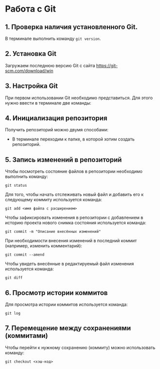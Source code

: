 # Работа с Git
## 1. Проверка наличия установленного Git.
В терминале выполнить команду `git version`.

## 2. Установка Git
Загружаем последнюю версию Git с сайта https://git-scm.com/download/win

## 3. Настройка Git
При первом использовании Git необходимо представиться.
Для этого нужно ввести в терминале две команды:

## 4. Инициализация репозитория
Получить репозиторий можно двумя способами:
* В терминале переходим к папке, в которой хотим создать репозиторий.

## 5. Запись изменений в репозиторий
Чтобы посмотреть состояние файлов в репозитории необходимо выполнить команду:
```
git status
```
Для того, чтобы начать отслеживать новый файл и добавить его к следующему коммиту используется команда: 
```
git add <имя файла с расширением>
```
Чтобы зафиксировать изменения в репозитории с добавлением в историю проекта нового снимка состояния используется команда:
```
git commit -m "Описание внесённых изменений"
```
При необходимости внесения изменений в последний коммит (например, изменить комментарий):
```
git commit --amend
```
Чтобы увидеть внесённые в редактируемый файл изменения используется команда:
```
git diff
```

## 6. Просмотр истории коммитов

Для просмотра истории коммитов используется команда:
```
git log
```

## 7. Перемещение между сохранениями (коммитами)

Чтобы перейти к нужному сохранению (коммиту) можно использовать команду:
```
git checkout <хэш-код>
```
